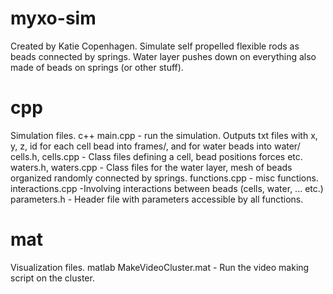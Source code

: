 # myxo-sim
Created by Katie Copenhagen.
Simulate self propelled flexible rods as beads connected by springs.
Water layer pushes down on everything also made of beads on springs (or other stuff).

# cpp 
Simulation files. c++
main.cpp - run the simulation. Outputs txt files with x, y, z, id for each cell bead into frames/, and for water beads into water/
cells.h, cells.cpp - Class files defining a cell, bead positions forces etc.
waters.h, waters.cpp - Class files for the water layer, mesh of beads organized randomly connected by springs.
functions.cpp - misc functions.
interactions.cpp -Involving interactions between beads (cells, water, ... etc.)
parameters.h - Header file with parameters accessible by all functions.

# mat
Visualization files. matlab
MakeVideoCluster.mat - Run the video making script on the cluster.


